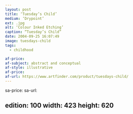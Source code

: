 ```yaml
---
layout: post
title: ‘Tuesday’s Child’
medium: ‘Drypoint’
ext: .jpg
alt: ‘Colour Inked Etching’
caption: “Tuesday’s Child”
date: 2004-09-25 16:07:49
image: tuesdays-child
tags:
  - childhood

af-price:
af-subject: abstract and conceptual
af-style: illustrative
af-price:
af-url: https://www.artfinder.com/product/tuesdays-child/
---
```



sa-price:
sa-url:

edition: 100
width: 423
height: 620
---

